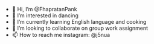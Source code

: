 - 👋 Hi, I’m @FhapratanPank
- 👀 I’m interested in dancing
- 🌱 I’m currently learning English language and cooking
- 💞️ I’m looking to collaborate on group work assignment
- 📫 How to reach me instagram: @j5nua

<!---
FhapratanPank/FhapratanPank is a ✨ special ✨ repository because its `README.md` (this file) appears on your GitHub profile.
You can click the Preview link to take a look at your changes.
--->
